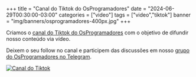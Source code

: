 +++
title = "Canal do Tiktok do OsProgramadores"
date = "2024-06-29T00:30:00-03:00"
categories = ["video"]
tags = ["video","tiktok"]
banner = "img/banners/osprogramadores-400px.jpg"
+++

Criamos o [canal do Tiktok do OsProgramadores](https://www.tiktok.com/@osprogramadores) com o objetivo de difundir nosso conteúdo via vídeo.

<!--more-->

Deixem o seu follow no canal e participem das discussões em nosso [grupo do OsProgramadores no Telegram](https://t.me/osprogramadores).


[![Canal do Tiktok](/img/banners/osprogramadores-400px.jpg)](https://www.tiktok.com/@osprogramadores "Site do Grupo")

